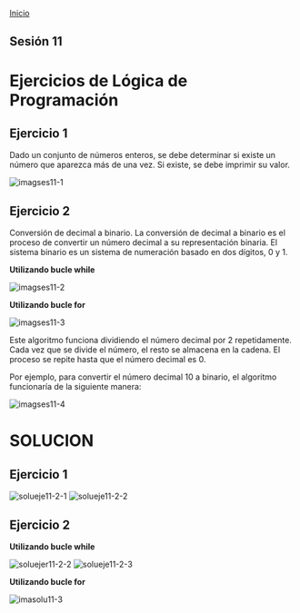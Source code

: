 <!-- No borrar o modificar -->
[Inicio](./index.md)

## Sesión 11 


<!-- Su documentación aquí -->
# **Ejercicios de Lógica de Programación**

## **Ejercicio 1**

Dado un conjunto de números enteros, se debe determinar si existe un número que aparezca más de una vez. Si existe, se debe imprimir su valor.

![imagses11-1](image-68.png)

## **Ejercicio 2**

Conversión de decimal a binario. La conversión de decimal a binario es el proceso de convertir un número decimal a su representación binaria.
El sistema binario es un sistema de numeración basado en dos dígitos, 0 y 1.

**Utilizando bucle while**

![imagses11-2](image-69.png)

**Utilizando bucle for**

![imagses11-3](image-70.png)

Este algoritmo funciona dividiendo el número decimal por 2 repetidamente. Cada vez que se divide el número, el resto se almacena en la cadena. El proceso se repite hasta que el número decimal es 0.

Por ejemplo, para convertir el número decimal 10 a binario, el algoritmo funcionaría de la siguiente manera:

![imagses11-4](image-71.png)


# **SOLUCION**

## **Ejercicio 1**

![solueje11-2-1](image-72.png)
![solueje11-2-2](image-73.png)

## **Ejercicio 2**
**Utilizando bucle while**

![soluejer11-2-2](image-74.png)
![solueje11-2-3](image-75.png)

**Utilizando bucle for**

![imasolu11-3](image-76.png)









